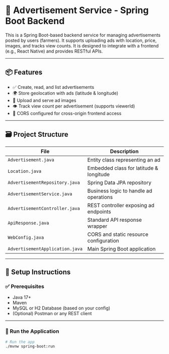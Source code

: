 # 📢 Advertisement Service - Spring Boot Backend

This is a Spring Boot-based backend service for managing advertisements posted by users (farmers). It supports uploading ads with location, price, images, and tracks view counts. It is designed to integrate with a frontend (e.g., React Native) and provides RESTful APIs.

---

## 📦 Features

- ✅ Create, read, and list advertisements
- 🌍 Store geolocation with ads (latitude & longitude)
- 📸 Upload and serve ad images
- 👁️ Track view count per advertisement (supports viewerId)
- 🔧 CORS configured for cross-origin frontend access

---

## 🗃️ Project Structure

| File | Description |
|------|-------------|
| `Advertisement.java` | Entity class representing an ad |
| `Location.java` | Embedded class for latitude & longitude |
| `AdvertisementRepository.java` | Spring Data JPA repository |
| `AdvertisementService.java` | Business logic to handle ad operations |
| `AdvertisementController.java` | REST controller exposing ad endpoints |
| `ApiResponse.java` | Standard API response wrapper |
| `WebConfig.java` | CORS and static resource configuration |
| `AdvertisementApplication.java` | Main Spring Boot application |

---

## 🔧 Setup Instructions

### ✅ Prerequisites

- Java 17+
- Maven
- MySQL or H2 Database (based on your config)
- (Optional) Postman or any REST client

---

### 🚀 Run the Application

```bash
# Run the app
./mvnw spring-boot:run
